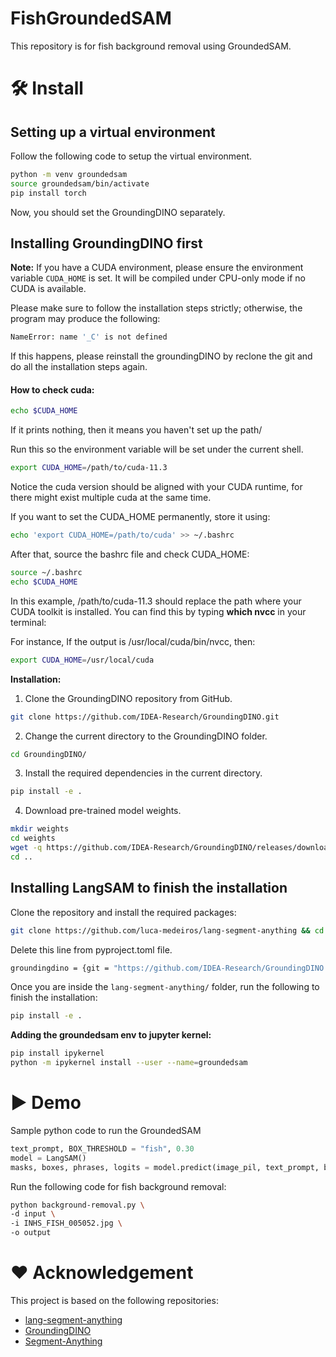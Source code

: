 # FishGroundedSAM
This repository is for fish background removal using GroundedSAM.

# :hammer_and_wrench: Install 

## Setting up a virtual environment
Follow the following code to setup the virtual environment.
```bash
python -m venv groundedsam
source groundedsam/bin/activate
pip install torch
```
Now, you should set the GroundingDINO separately.

## Installing GroundingDINO first

**Note:** If you have a CUDA environment, please ensure the environment variable `CUDA_HOME` is set. It will be compiled under CPU-only mode if no CUDA is available.

Please make sure to follow the installation steps strictly; otherwise, the program may produce the following: 
```bash
NameError: name '_C' is not defined
```

If this happens, please reinstall the groundingDINO by reclone the git and do all the installation steps again.
 
#### How to check cuda:
```bash
echo $CUDA_HOME
```
If it prints nothing, then it means you haven't set up the path/

Run this so the environment variable will be set under the current shell. 
```bash
export CUDA_HOME=/path/to/cuda-11.3
```

Notice the cuda version should be aligned with your CUDA runtime, for there might exist multiple cuda at the same time. 

If you want to set the CUDA_HOME permanently, store it using:

```bash
echo 'export CUDA_HOME=/path/to/cuda' >> ~/.bashrc
```
After that, source the bashrc file and check CUDA_HOME:
```bash
source ~/.bashrc
echo $CUDA_HOME
```

In this example, /path/to/cuda-11.3 should replace the path where your CUDA toolkit is installed. You can find this by typing **which nvcc** in your terminal:

For instance, 
If the output is /usr/local/cuda/bin/nvcc, then:
```bash
export CUDA_HOME=/usr/local/cuda
```
**Installation:**

1. Clone the GroundingDINO repository from GitHub.

```bash
git clone https://github.com/IDEA-Research/GroundingDINO.git
```

2. Change the current directory to the GroundingDINO folder.

```bash
cd GroundingDINO/
```

3. Install the required dependencies in the current directory.

```bash
pip install -e .
```

4. Download pre-trained model weights.

```bash
mkdir weights
cd weights
wget -q https://github.com/IDEA-Research/GroundingDINO/releases/download/v0.1.0-alpha/groundingdino_swint_ogc.pth
cd ..
```
## Installing LangSAM to finish the installation

Clone the repository and install the required packages:

```bash
git clone https://github.com/luca-medeiros/lang-segment-anything && cd lang-segment-anything
```
Delete this line from pyproject.toml file.

```bash
groundingdino = {git = "https://github.com/IDEA-Research/GroundingDINO.git"}
```
Once you are inside the `lang-segment-anything/` folder, run the following to finish the installation:

```bash
pip install -e .
```

**Adding the groundedsam env to jupyter kernel:**


```bash
pip install ipykernel
python -m ipykernel install --user --name=groundedsam
```

# :arrow_forward: Demo

Sample python code to run the GroundedSAM

```python
text_prompt, BOX_THRESHOLD = "fish", 0.30
model = LangSAM()
masks, boxes, phrases, logits = model.predict(image_pil, text_prompt, box_threshold=BOX_THRESHOLD)  
```

Run the following code for fish background removal:

```bash
python background-removal.py \
-d input \
-i INHS_FISH_005052.jpg \
-o output
```

# :hearts: Acknowledgement
This project is based on the following repositories:
- [lang-segment-anything](https://github.com/luca-medeiros/lang-segment-anything)
- [GroundingDINO](https://github.com/IDEA-Research/GroundingDINO)
- [Segment-Anything](https://github.com/facebookresearch/segment-anything)





